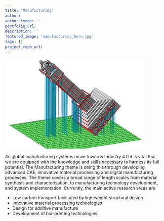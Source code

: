 ```yaml
---
title: 'Manufacturing'
author:
author_image: ''
portfolio_url:
description: ''
featured_image: 'manufacturing_hero.jpg'
tags: []
project_repo_url:
---
```

![](./manufacturing_hero.jpg)

As global manufacturing systems move towards Industry 4.0 it is vital that we are equipped with the knowledge and skills necessary to harness its full potential. The Manufacturing theme is doing this through developing advanced CAE, innovative material processing and digital manufacturing processes. The theme covers a broad range of length scales from material synthesis and characterisation, to manufacturing technology development, and system implementation. Currently, the main active research areas are:

* Low carbon transport facilitated by lightweight structural design
* Innovative material processing technologies
* Design for additive manufacture
* Development of bio-printing technologies
